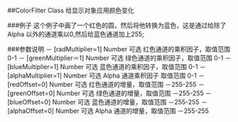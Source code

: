 ##ColorFilter Class
给显示对象应用颜色变化

###例子
这个例子中画了一个红色的圆，然后将他转换为蓝色，这是通过给除了Alpha 以外的通道乘以0,然后给蓝色通道加上255;


###参数说明
－ [radMultiplier=1] Number 可选 红色通道的乘积因子，取值范围 0-1
－ [greenMultiplier＝1] Number 可选 绿色通道的乘积因子，取值范围 0-1
－ [blueMultiplier=1] Number 可选 蓝色通道的乘积因子，取值范围 0-1
－ [alphaMultiplier=1] Number 可选 Alpha 通道乘积因子 取值范围 0-1
－ [redOffset=0] Number 可选 红色通道的增量，取值范围 －255-255
－ [greenOffset=0] Number 可选 绿色通道的增量，取值范围 －255-255
－ [blueOffset=0] Number 可选 蓝色通道的增量，取值范围 －255-255
－ [alphaOffset=0] Number 可选 Alpha 通道的增量，取值范围 －255-255